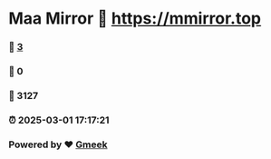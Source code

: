 # Maa Mirror :link: https://mmirror.top 
### :page_facing_up: [3](https://mmirror.top/tag.html) 
### :speech_balloon: 0 
### :hibiscus: 3127 
### :alarm_clock: 2025-03-01 17:17:21 
### Powered by :heart: [Gmeek](https://github.com/Meekdai/Gmeek)
